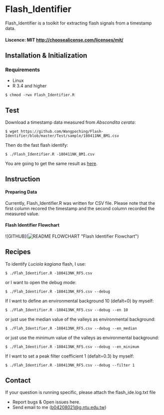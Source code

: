 # Flash_Identifier

Flash_Identifier is a toolkit for extracting flash signals from a timestamp data.
#### Liscence: MIT <http://choosealicense.com/licenses/mit/>

## Installation & Initialization

### Requirements 

* Linux
* R 3.4 and higher

`$ chmod -rwx Flash_Identifier.R`
## Test
Download a timestamp data measured from *Abscondita  cerata*:
```
$ wget https://github.com/Wangpoching/Flash-Identifier/blob/master/Test/sample/180411NK_BM1.csv
```
Then do the fast flash identify:

`$ ./Flash_Identifier.R -180411NK_BM1.csv`

You are going to get the same result as [here](https://github.com/Wangpoching/Flash-Identifier/tree/master/Test/result).
## Instruction
#### Preparing Data
Currently, Flash_Identifier.R was written for CSV file. Please note that the first column recored the timestamp and the second column recorded the measured value. 


#### Flash Identifier Flowchart
![GITHUB](![README FLOWCHART](https://user-images.githubusercontent.com/43576010/88529405-8a923000-d032-11ea-8fe9-cbcfe3e6b75e.jpg) "Flash Identifier Flowchart")


## Recipes
To identify *Luciola kagiana* flash, I use:

`$ ./Flah_Identifier.R -180413NK_RF5.csv`

or I want to open the debug mode:

`$ ./Flah_Identifier.R -180413NK_RF5.csv --debug`

If I want to define an environmental background 10 (defalt=0) by myself:

`$ ./Flah_Identifier.R -180413NK_RF5.csv --debug --en 10`

or just use the median value of the valleys as environmental background:

`$ ./Flah_Identifier.R -180413NK_RF5.csv --debug --en_median`

or just use the minimum value of the valleys as environmental background:

`$ ./Flah_Identifier.R -180413NK_RF5.csv --debug --en_minimum`

If I want to set a peak filter coefficient 1 (defalt=0.3) by myself:

`$ ./Flah_Identifier.R -180413NK_RF5.csv --debug --filter 1`



## Contact
If your question is running specific, please attach the flash_ide.log.txt file
* Report bugs & Open issues here.
* Send email to me ([b04208021@g.ntu.edu.tw](https://mail.google.com/mail/u/0/?view=cm&fs=1&tf=1&source=mailto&to=b04208021@g.ntu.edu.tw))








